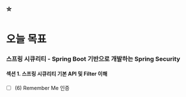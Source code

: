 ## :star:

# 오늘 목표

### 스프링 시큐리티 - Spring Boot 기반으로 개발하는 Spring Security
#### 섹션 1. 스프링 시큐리티 기본 API 및 Filter 이해
- [ ] (6) Remember Me 인증
